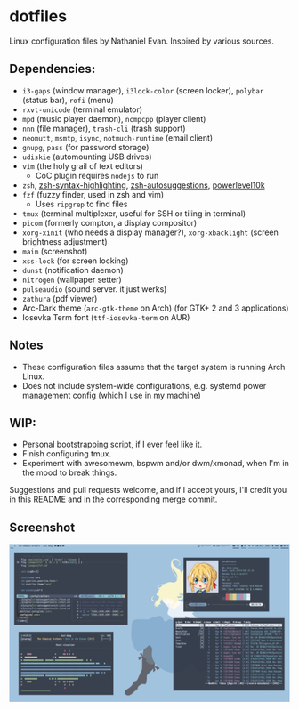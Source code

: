 # dotfiles
Linux configuration files by Nathaniel Evan. Inspired by various sources.

## Dependencies:
* `i3-gaps` (window manager), `i3lock-color` (screen locker), `polybar` (status bar), `rofi` (menu)
* `rxvt-unicode` (terminal emulator)
* `mpd` (music player daemon), `ncmpcpp` (player client)
* `nnn` (file manager), `trash-cli` (trash support)
* `neomutt`, `msmtp`, `isync`, `notmuch-runtime` (email client)
* `gnupg`, `pass` (for password storage)
* `udiskie` (automounting USB drives)
* `vim` (the holy grail of text editors)
  * CoC plugin requires `nodejs` to run
* `zsh`, [zsh-syntax-highlighting](https://github.com/zsh-users/zsh-syntax-highlighting), [zsh-autosuggestions](https://github.com/zsh-users/zsh-syntax-highlighting), [powerlevel10k](https://github.com/romkatv/powerlevel10k)
* `fzf` (fuzzy finder, used in zsh and vim)
  * Uses `ripgrep` to find files
* `tmux` (terminal multiplexer, useful for SSH or tiling in terminal)
* `picom` (formerly compton, a display compositor)
* `xorg-xinit` (who needs a display manager?), `xorg-xbacklight` (screen brightness adjustment)
* `maim` (screenshot)
* `xss-lock` (for screen locking)
* `dunst` (notification daemon)
* `nitrogen` (wallpaper setter)
* `pulseaudio` (sound server. it just werks)
* `zathura` (pdf viewer)
* Arc-Dark theme (`arc-gtk-theme` on Arch) (for GTK+ 2 and 3 applications)
* Iosevka Term font (`ttf-iosevka-term` on AUR)

## Notes
* These configuration files assume that the target system is running Arch Linux.
* Does not include system-wide configurations, e.g. systemd power management config (which I use in my machine)

## WIP:
* Personal bootstrapping script, if I ever feel like it.
* Finish configuring tmux.
* Experiment with awesomewm, bspwm and/or dwm/xmonad, when I'm in the mood to break things.

Suggestions and pull requests welcome, and if I accept yours, I'll credit you in this README and in the corresponding merge commit.

## Screenshot

![Nate's desktop](./screenshot.png?raw=true "Nate's desktop")
